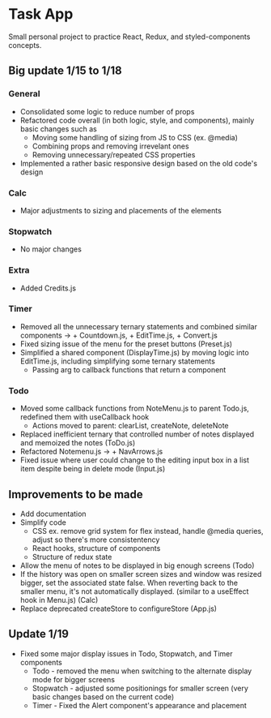 # Task App

Small personal project to practice React, Redux, and styled-components concepts. 

## Big update 1/15 to 1/18

### General
- Consolidated some logic to reduce number of props
- Refactored code overall (in both logic, style, and components), mainly basic changes such as
  - Moving some handling of sizing from JS to CSS (ex. @media)
  - Combining props and removing irrevelant ones 
  - Removing unnecessary/repeated CSS properties 
- Implemented a rather basic responsive design based on the old code's design

### Calc
- Major adjustments to sizing and placements of the elements 

### Stopwatch
- No major changes

### Extra
- Added Credits.js

### Timer 
- Removed all the unnecessary ternary statements and combined similar components -> + Countdown.js, + EditTime.js, + Convert.js
- Fixed sizing issue of the menu for the preset buttons (Preset.js)
- Simplified a shared component (DisplayTime.js) by moving logic into EditTime.js, including simplifying some ternary statements
  - Passing arg to callback functions that return a component

### Todo 
- Moved some callback functions from NoteMenu.js to parent Todo.js, redefined them with useCallback hook
  - Actions moved to parent: clearList, createNote, deleteNote
- Replaced inefficient ternary that controlled number of notes displayed and memoized the notes (ToDo.js)
- Refactored Notemenu.js -> + NavArrows.js 
- Fixed issue where user could change to the editing input box in a list item despite being in delete mode (Input.js)


## Improvements to be made
- Add documentation 
- Simplify code
  - CSS ex. remove grid system for flex instead, handle @media queries, adjust so there's more consistentency 
  - React hooks, structure of components
  - Structure of redux state
- Allow the menu of notes to be displayed in big enough screens (Todo)
- If the history was open on smaller screen sizes and window was resized bigger, set the associated state false. When reverting back to the smaller menu, it's not automatically displayed. (similar to a useEffect hook in Menu.js) (Calc)
- Replace deprecated createStore to configureStore (App.js)



## Update 1/19
- Fixed some major display issues in Todo, Stopwatch, and Timer components
  - Todo - removed the menu when switching to the alternate display mode for bigger screens 
  - Stopwatch - adjusted some positionings for smaller screen (very basic changes based on the current code)
  - Timer - Fixed the Alert component's appearance and placement 
